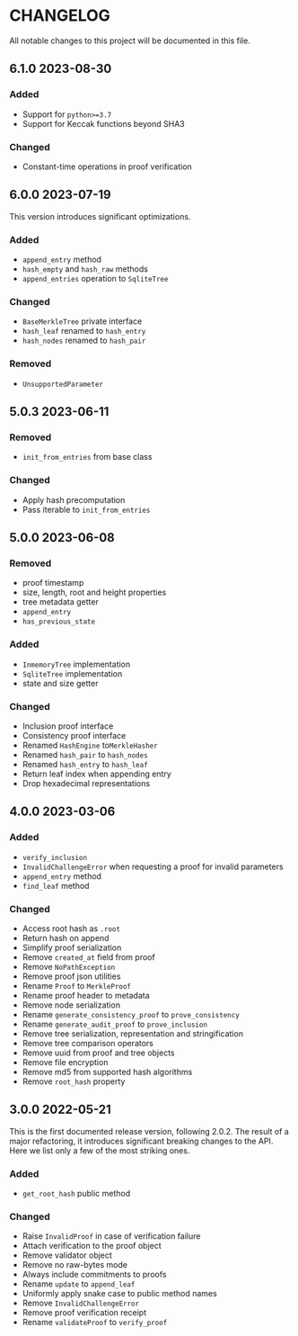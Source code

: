 # CHANGELOG

All notable changes to this project will be documented in this file.


## 6.1.0 2023-08-30

### Added

- Support for `python>=3.7`
- Support for Keccak functions beyond SHA3


### Changed

- Constant-time operations in proof verification


## 6.0.0 2023-07-19

This version introduces significant optimizations.


### Added

- `append_entry` method
- `hash_empty` and `hash_raw` methods
- `append_entries` operation to `SqliteTree`


### Changed

- `BaseMerkleTree` private interface
- `hash_leaf` renamed to `hash_entry`
- `hash_nodes` renamed to `hash_pair`


### Removed

- `UnsupportedParameter`


## 5.0.3 2023-06-11

### Removed

- `init_from_entries` from base class

### Changed

- Apply hash precomputation
- Pass iterable to `init_from_entries`


## 5.0.0 2023-06-08

### Removed

- proof timestamp
- size, length, root and height properties
- tree metadata getter
- `append_entry`
- `has_previous_state`

### Added

- `InmemoryTree` implementation
- `SqliteTree` implementation
- state and size getter

### Changed

- Inclusion proof interface
- Consistency proof interface
- Renamed `HashEngine` to`MerkleHasher`
- Renamed `hash_pair` to `hash_nodes`
- Renamed `hash_entry` to `hash_leaf`
- Return leaf index when appending entry
- Drop hexadecimal representations


## 4.0.0 2023-03-06

### Added

- `verify_inclusion`
- `InvalidChallengeError` when requesting a proof for invalid parameters
- `append_entry` method
- `find_leaf` method

### Changed

- Access root hash as `.root`
- Return hash on append
- Simplify proof serialization
- Remove `created_at` field from proof
- Remove `NoPathException`
- Remove proof json utilities
- Rename `Proof` to `MerkleProof`
- Rename proof header to metadata
- Remove node serialization
- Rename `generate_consistency_proof` to `prove_consistency`
- Rename `generate_audit_proof` to `prove_inclusion`
- Remove tree serialization, representation and stringification
- Remove tree comparison operators
- Remove uuid from proof and tree objects
- Remove file encryption
- Remove md5 from supported hash algorithms
- Remove `root_hash` property

## 3.0.0 2022-05-21

This is the first documented release version, following 2.0.2. The result of
a major refactoring, it introduces significant breaking changes to the API. Here
we list only a few of the most striking ones.

### Added

- `get_root_hash` public method

### Changed

- Raise `InvalidProof` in case of verification failure
- Attach verification to the proof object
- Remove validator object
- Remove no raw-bytes mode
- Always include commitments to proofs
- Rename `update` to `append_leaf`
- Uniformly apply snake case to public method names
- Remove `InvalidChallengeError`
- Remove proof verification receipt
- Rename `validateProof` to `verify_proof`

